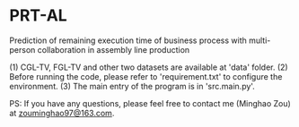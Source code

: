 # PRT-AL
Prediction of remaining execution time of business process with multi-person collaboration in assembly line production

(1) CGL-TV, FGL-TV and other two datasets are available at 'data' folder.
(2) Before running the code, please refer to 'requirement.txt' to configure the environment.
(3) The main entry of the program is in 'src.main.py'.

PS: If you have any questions, please feel free to contact me (Minghao Zou) at zouminghao97@163.com.
